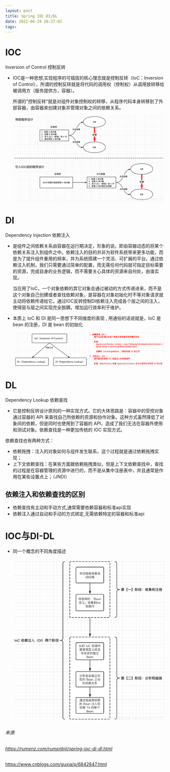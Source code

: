```yaml
---
layout: post
title: Spring IOC-DI/DL
date: 2022-06-29 10:27:02
tags:
---
```

# IOC

Inversion of Control 控制反转

- IOC是一种思想,实现程序的可插拔的核心理念就是控制反转（IoC：Inversion of Control），所谓的控制反转就是将代码的调用权（控制权）从调用放转移给被调用方（服务提供方，容器）。

  所谓的"控制反转"就是对组件对象控制权的转移，从程序代码本身转移到了外部容器，由容器来创建对象并管理对象之间的依赖关系。
  
  ![image](./Spring-IOC-DI-DL/20210526094632608.png)

<!-- more -->

# DI

Dependency Injection 依赖注入

- 是组件之间依赖关系由容器在运行期决定，形象的说，即由容器动态的将某个依赖关系注入到组件之中。依赖注入的目的并非为软件系统带来更多功能，而是为了提升组件重用的频率，并为系统搭建一个灵活、可扩展的平台。通过依赖注入机制，我们只需要通过简单的配置，而无需任何代码就可指定目标需要的资源，完成自身的业务逻辑，而不需要关心具体的资源来自何处，由谁实现。

  当应用了IoC，一个对象依赖的其它对象会通过被动的方式传递进来，而不是这个对象自己创建或者查找依赖对象，是容器在对象初始化时不等对象请求就主动将依赖传递给它。通过IOC反转控制DI依赖注入完成各个层之间的注入，使得层与层之间实现完全脱耦，增加运行效率利于维护。

- 本质上 IoC 和 DI 是同一思想下不同维度的表现 , 用通俗的话说就是，IoC 是 bean 的注册，DI 是 bean 的初始化

  ![image](./Spring-IOC-DI-DL/20200810085935688.png)

# DL

Dependency Lookup 依赖查找

- 它是控制反转设计原则的一种实现方式。它的大体思路是：容器中的受控对象通过容器的 API 来查找自己所依赖的资源和协作对象。这种方式虽然降低了对象间的依赖，但是同时也使用到了容器的 API，造成了我们无法在容器外使用和测试对象。依赖查找是一种更加传统的 IOC 实现方式。

依赖查找也有两种方式：

- 依赖拖拽：注入的对象如何与组件发生联系，这个过程就是通过依赖拖拽实现；
- 上下文依赖查找：在某些方面跟依赖拖拽类似，但是上下文依赖查找中，查找的过程是在容器管理的资源中进行的，而不是从集中注册表中，并且通常是作用在某些设置点上；（JNDI）



## 依赖注入和依赖查找的区别

- 依赖查找有主动和手动方式,通常需要依赖容器和标准api实现
- 依赖注入通过自动和手动的方式绑定,无需依赖特定的容器和标准api

# IOC与DI-DL

- 同一个概念的不同角度描述

  ![image](./Spring-IOC-DI-DL/20200810090003744.png)

###### 来源: 

###### https://rumenz.com/rumenbiji/spring-ioc-di-dl.html

https://www.cnblogs.com/guxia/p/6842647.html